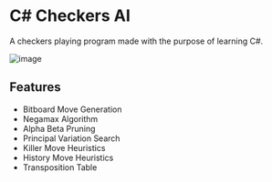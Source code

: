 # C# Checkers AI
A checkers playing program made with the purpose of learning C#.

![image](https://github.com/0mn1verze/CSharp-Checkers-AI/assets/60643690/5790d4d5-5590-4d2e-9991-ccae0c526915)

## Features
- Bitboard Move Generation
- Negamax Algorithm
- Alpha Beta Pruning
- Principal Variation Search
- Killer Move Heuristics
- History Move Heuristics
- Transposition Table
